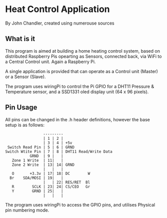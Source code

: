 Heat Control Application
====================
By John Chandler, created using numerouse sources

What is it
----------
This program is aimed at building a home heating control system, based on distributed Raspberry Pis opearting
as Sensors, connected back, via WiFi to a Central Control unit.  Again a Raspberry Pi.

A single application is provided that can operate as a Control unit (Master) or a Sensor (Slave).

The program uses wiringPi to control the Pi GPIO for a DHT11 Pressure & Temperature sensor, and
a SSD1331 oled display unit (64 x 96 pixels).


Pin Usage
---------

All pins can be changed in the .h header definitions, however the base setup is as follows:

                     ---------
                     | 1 | 2 |
                     | 3 | 4 | +5v
     Switch Read Pin | 5 | 6 | GRND
    Switch Wtite Pin | 7 | 8 | DHT11 Read/Write Data
               GRND  | 9 |   |
       Zone 1 Write  | 11|   |
       Zone 2 Write  | 13| 14| GRND
                     |   |   |
       O       +3.3v | 17| 18| DC        W
      Br    SDA/MOSI | 19|   |
                     |   | 22| RES/RET  Bl
       R        SCLK | 23| 24| CS/CEO   Gr
       Y        GRND | 25|   |
                     |   |   |

The program uses wiringPi to access the GPIO pins, and utilises Physical pin numbering mode.


